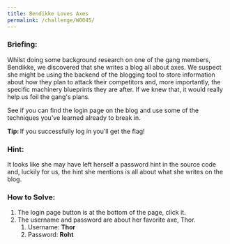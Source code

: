 ```yaml
---
title: Bendikke Loves Axes
permalink: /challenge/W0045/
---
```


### Briefing: 
Whilst doing some background research on one of the gang members, Bendikke, we discovered that she writes a blog all about axes. We suspect she might be using the backend of the blogging tool to store information about how they plan to attack their competitors and, more importantly, the specific machinery blueprints they are after. If we knew that, it would really help us foil the gang's plans. 

See if you can find the login page on the blog and use some of the techniques you've learned already to break in. 

**Tip:** If you successfully log in you'll get the flag! 

### Hint:
It looks like she may have left herself a password hint in the source code and, luckily for us, the hint she mentions is all about what she writes on the blog.

### How to Solve: 
1. The login page button is at the bottom of the page, click it. 
2. The username and password are about her favorite axe, Thor. 
    1. Username: **Thor** 
    2. Password: **Roht** 